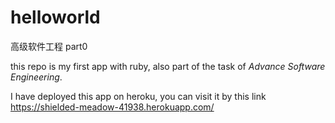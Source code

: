 # helloworld
高级软件工程 part0

this repo is my first app with ruby, also part of the task of *Advance Software Engineering*.

I have deployed this app on heroku, you can visit it by this link https://shielded-meadow-41938.herokuapp.com/
